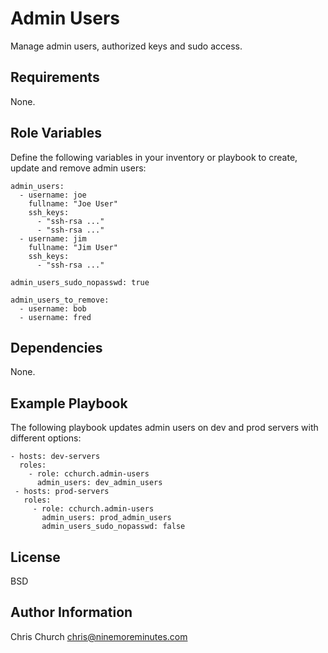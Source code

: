 Admin Users
===========

Manage admin users, authorized keys and sudo access.

Requirements
------------

None.

Role Variables
--------------

Define the following variables in your inventory or playbook to create, update
and remove admin users:

    admin_users:
      - username: joe
        fullname: "Joe User"
        ssh_keys:
          - "ssh-rsa ..."
          - "ssh-rsa ..."
      - username: jim
        fullname: "Jim User"
        ssh_keys:
          - "ssh-rsa ..."

    admin_users_sudo_nopasswd: true

    admin_users_to_remove:
      - username: bob
      - username: fred

Dependencies
------------

None.

Example Playbook
----------------

The following playbook updates admin users on dev and prod servers with
different options:

    - hosts: dev-servers
      roles:
        - role: cchurch.admin-users
          admin_users: dev_admin_users
     - hosts: prod-servers
       roles:
         - role: cchurch.admin-users
           admin_users: prod_admin_users
           admin_users_sudo_nopasswd: false

License
-------

BSD

Author Information
------------------

Chris Church
chris@ninemoreminutes.com
